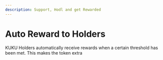 ```yaml
---
description: Support, Hodl and get Rewarded
---
```


# Auto Reward to Holders

KUKU Holders automatically receive rewards when a certain threshold has been met. This makes the token extra&#x20;
